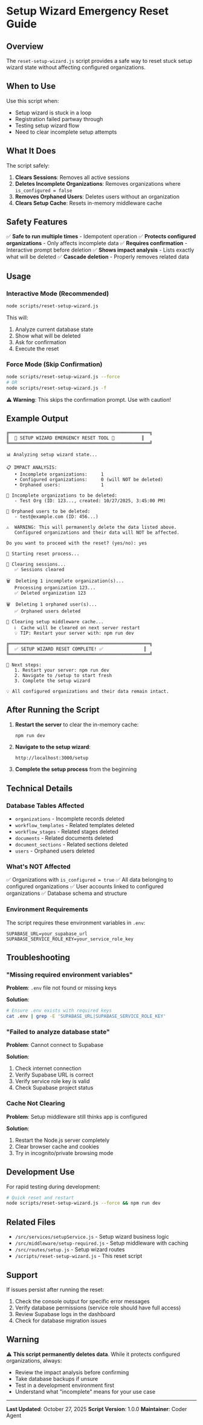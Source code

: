 # Setup Wizard Emergency Reset Guide

## Overview

The `reset-setup-wizard.js` script provides a safe way to reset stuck setup wizard state without affecting configured organizations.

## When to Use

Use this script when:
- Setup wizard is stuck in a loop
- Registration failed partway through
- Testing setup wizard flow
- Need to clear incomplete setup attempts

## What It Does

The script safely:

1. **Clears Sessions**: Removes all active sessions
2. **Deletes Incomplete Organizations**: Removes organizations where `is_configured = false`
3. **Removes Orphaned Users**: Deletes users without an organization
4. **Clears Setup Cache**: Resets in-memory middleware cache

## Safety Features

✅ **Safe to run multiple times** - Idempotent operation
✅ **Protects configured organizations** - Only affects incomplete data
✅ **Requires confirmation** - Interactive prompt before deletion
✅ **Shows impact analysis** - Lists exactly what will be deleted
✅ **Cascade deletion** - Properly removes related data

## Usage

### Interactive Mode (Recommended)

```bash
node scripts/reset-setup-wizard.js
```

This will:
1. Analyze current database state
2. Show what will be deleted
3. Ask for confirmation
4. Execute the reset

### Force Mode (Skip Confirmation)

```bash
node scripts/reset-setup-wizard.js --force
# OR
node scripts/reset-setup-wizard.js -f
```

**⚠️ Warning**: This skips the confirmation prompt. Use with caution!

## Example Output

```
╔════════════════════════════════════════════════════╗
║  🔧 SETUP WIZARD EMERGENCY RESET TOOL 🔧          ║
╚════════════════════════════════════════════════════╝

📊 Analyzing setup wizard state...

📋 IMPACT ANALYSIS:
   • Incomplete organizations:     1
   • Configured organizations:     0 (will NOT be deleted)
   • Orphaned users:               1

📝 Incomplete organizations to be deleted:
   - Test Org (ID: 123..., created: 10/27/2025, 3:45:00 PM)

👥 Orphaned users to be deleted:
   - test@example.com (ID: 456...)

⚠️  WARNING: This will permanently delete the data listed above.
   Configured organizations and their data will NOT be affected.

Do you want to proceed with the reset? (yes/no): yes

🚀 Starting reset process...

🧹 Clearing sessions...
   ✅ Sessions cleared

🗑️  Deleting 1 incomplete organization(s)...
   Processing organization 123...
   ✅ Deleted organization 123

🗑️  Deleting 1 orphaned user(s)...
   ✅ Orphaned users deleted

🧹 Clearing setup middleware cache...
   ℹ️  Cache will be cleared on next server restart
   💡 TIP: Restart your server with: npm run dev

╔════════════════════════════════════════════════════╗
║  ✅ SETUP WIZARD RESET COMPLETE! ✅               ║
╚════════════════════════════════════════════════════╝

📝 Next steps:
   1. Restart your server: npm run dev
   2. Navigate to /setup to start fresh
   3. Complete the setup wizard

💡 All configured organizations and their data remain intact.
```

## After Running the Script

1. **Restart the server** to clear the in-memory cache:
   ```bash
   npm run dev
   ```

2. **Navigate to the setup wizard**:
   ```
   http://localhost:3000/setup
   ```

3. **Complete the setup process** from the beginning

## Technical Details

### Database Tables Affected

- `organizations` - Incomplete records deleted
- `workflow_templates` - Related templates deleted
- `workflow_stages` - Related stages deleted
- `documents` - Related documents deleted
- `document_sections` - Related sections deleted
- `users` - Orphaned users deleted

### What's NOT Affected

✅ Organizations with `is_configured = true`
✅ All data belonging to configured organizations
✅ User accounts linked to configured organizations
✅ Database schema and structure

### Environment Requirements

The script requires these environment variables in `.env`:

```env
SUPABASE_URL=your_supabase_url
SUPABASE_SERVICE_ROLE_KEY=your_service_role_key
```

## Troubleshooting

### "Missing required environment variables"

**Problem**: `.env` file not found or missing keys

**Solution**:
```bash
# Ensure .env exists with required keys
cat .env | grep -E 'SUPABASE_URL|SUPABASE_SERVICE_ROLE_KEY'
```

### "Failed to analyze database state"

**Problem**: Cannot connect to Supabase

**Solution**:
1. Check internet connection
2. Verify Supabase URL is correct
3. Verify service role key is valid
4. Check Supabase project status

### Cache Not Clearing

**Problem**: Setup middleware still thinks app is configured

**Solution**:
1. Restart the Node.js server completely
2. Clear browser cache and cookies
3. Try in incognito/private browsing mode

## Development Use

For rapid testing during development:

```bash
# Quick reset and restart
node scripts/reset-setup-wizard.js --force && npm run dev
```

## Related Files

- `/src/services/setupService.js` - Setup wizard business logic
- `/src/middleware/setup-required.js` - Setup middleware with caching
- `/src/routes/setup.js` - Setup wizard routes
- `/scripts/reset-setup-wizard.js` - This reset script

## Support

If issues persist after running the reset:

1. Check the console output for specific error messages
2. Verify database permissions (service role should have full access)
3. Review Supabase logs in the dashboard
4. Check for database migration issues

## Warning

⚠️ **This script permanently deletes data**. While it protects configured organizations, always:
- Review the impact analysis before confirming
- Take database backups if unsure
- Test in a development environment first
- Understand what "incomplete" means for your use case

---

**Last Updated**: October 27, 2025
**Script Version**: 1.0.0
**Maintainer**: Coder Agent
